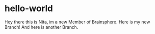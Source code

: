 # hello-world

Hey there this is Nita, im a new Member of Brainsphere.
Here is my new Branch!
And here is another Branch.
